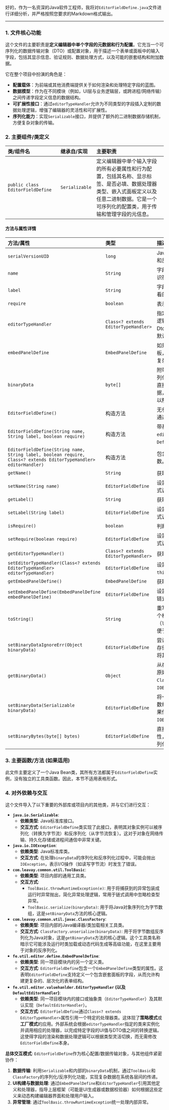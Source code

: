 好的，作为一名资深的Java软件工程师，我将对`EditorFieldDefine.java`文件进行详细分析，并严格按照您要求的Markdown格式输出。

---

### 1. 文件核心功能
这个文件的主要职责是**定义编辑器中单个字段的元数据和行为配置**。它充当一个可序列化的数据传输对象（DTO）或配置对象，用于描述一个表单或面板中的输入字段，包括其显示信息、验证规则、数据处理方式，以及可能的嵌套结构和附加数据。

它在整个项目中扮演的角色是：
*   **配置载体**：为前端或其他消费端提供关于如何渲染和处理特定字段的蓝图。
*   **数据模型**：作为在不同模块（例如，UI层与业务逻辑层，或跨进程/网络传输）之间传递字段定义信息的数据结构。
*   **可扩展性接口**：通过`editorTypeHandler`允许为不同类型的字段插入定制的数据处理逻辑，增强了编辑器的灵活性和可扩展性。
*   **序列化能力**：实现`Serializable`接口，并提供了额外的二进制数据存储机制，方便复杂对象的传输。

### 2. 主要组件/类定义

| 类/组件名 | 继承自/实现 | 主要职责 |
| :--- | :--- | :--- |
| `public class EditorFieldDefine` | `Serializable` | 定义编辑器中单个输入字段的所有必要属性和行为配置，包括其名称、显示标签、是否必填、数据处理器类型、嵌入式面板定义以及任意二进制数据。它是一个可序列化的配置类，用于传输和管理字段的元信息。 |

#### 方法与属性详情

| 方法/属性 | 类型 | 描述 |
| :--- | :--- | :--- |
| `serialVersionUID` | `long` | Java序列化版本UID，用于保证序列化和反序列化时的兼容性。 |
| `name` | `String` | 字段的英文名称，通常作为程序内部标识符（如表单字段的key）。 |
| `label` | `String` | 字段的中文名称，用于界面显示给用户看的标签。 |
| `require` | `boolean` | 表示该字段是否为必填项。 |
| `editorTypeHandler` | `Class<? extends EditorTypeHandler>` | 指定用于处理该字段在编辑器中值转换逻辑的类。它定义了界面值如何转化为Dto值，以及Dto值如何在界面上显示。默认为`DefaultEditorHandler.class`。 |
| `embedPanelDefine` | `EmbedPanelDefine` | 如果该字段需要嵌入一个子表单或子面板，此属性会引用其定义。这允许构建复杂的嵌套表单结构。 |
| `binaryData` | `byte[]` | 附带的二进制数据。可以存储任何可序列化的Java对象，通常用于传输一些不直接对应到前端UI但后端逻辑需要的数据，或特定客户端（如非Flutter端）可以解析的数据。 |
| `EditorFieldDefine()` | 构造方法 | 无参构造函数，用于创建空对象，后续通过Setter方法填充属性。 |
| `EditorFieldDefine(String name, String label, boolean require)` | 构造方法 | 带基本字段的构造函数，`editorTypeHandler`默认为`DefaultEditorHandler.class`。 |
| `EditorFieldDefine(String name, String label, boolean require, Class<? extends EditorTypeHandler> editorHandler)` | 构造方法 | 包含所有核心配置属性的完整构造函数。 |
| `getName()` | `String` | 获取字段的英文名称。 |
| `setName(String name)` | `EditorFieldDefine` | 设置字段的英文名称，返回`this`支持链式调用。 |
| `getLabel()` | `String` | 获取字段的中文名称。 |
| `setLabel(String label)` | `EditorFieldDefine` | 设置字段的中文名称，返回`this`支持链式调用。 |
| `isRequire()` | `boolean` | 判断字段是否为必填。 |
| `setRequire(boolean require)` | `EditorFieldDefine` | 设置字段的必填状态，返回`this`支持链式调用。 |
| `getEditorTypeHandler()` | `Class<? extends EditorTypeHandler>` | 获取处理该字段值转换逻辑的类。 |
| `setEditorTypeHandler(Class<? extends EditorTypeHandler> editorTypeHandler)` | `EditorFieldDefine` | 设置处理该字段值转换逻辑的类，返回`this`支持链式调用。 |
| `getEmbedPanelDefine()` | `EmbedPanelDefine` | 获取嵌入式面板的定义。 |
| `setEmbedPanelDefine(EmbedPanelDefine embedPanelDefine)` | `EditorFieldDefine` | 设置嵌入式面板的定义，返回`this`支持链式调用。 |
| `toString()` | `String` | 重写`Object`类的`toString`方法，返回一个格式化的字符串表示（`label(name):editorTypeHandler`），便于调试。 |
| `setBinaryDataIgnoreErr(Object binaryData)` | `EditorFieldDefine` | 尝试将一个对象序列化为二进制数据并存储，如果序列化过程中发生异常，则将其包装成`RuntimeException`抛出。 |
| `getBinaryData()` | `Object` | 从存储的二进制数据中反序列化并获取原始对象。可能抛出`ClassNotFoundException`和`IOException`。 |
| `setBinaryData(Serializable binaryData)` | `EditorFieldDefine` | 将一个`Serializable`对象序列化为字节数组，并存储到`binaryData`属性中。如果传入`null`则清空数据。可能抛出`IOException`。 |
| `setBinaryBytes(byte[] bytes)` | `EditorFieldDefine` | 直接设置原始字节数组到`binaryData`属性，此方法绕过了对象的序列化/反序列化过程，用于直接操作字节数据。 |

### 3. 主要函数/方法 (如果适用)
此文件主要定义了一个Java Bean类，其所有方法都属于`EditorFieldDefine`实例，没有独立的工具类函数。因此，本节不适用表格形式。

### 4. 对外依赖与交互

这个文件导入了以下重要的外部库或项目内的其他类，并与它们进行交互：

*   **`java.io.Serializable`**:
    *   **依赖类型**: Java标准库接口。
    *   **交互方式**: `EditorFieldDefine`类实现了此接口，表明其对象实例可以被序列化（转换为字节流）和反序列化（从字节流恢复）。这对于对象在网络传输、持久化存储或进程间通信中非常关键。
*   **`java.io.IOException`**:
    *   **依赖类型**: Java标准库类。
    *   **交互方式**: 在处理`binaryData`的序列化和反序列化过程中，可能会抛出`IOException`，表示I/O操作（如读写字节流）时发生了错误。
*   **`com.leavay.common.util.ToolBasic`**:
    *   **依赖类型**: 项目内部的通用工具类。
    *   **交互方式**:
        *   `ToolBasic.throwRuntimeException(e)`: 用于将捕获到的异常包装成运行时异常抛出，简化异常处理逻辑，常用于链式调用中忽略检查型异常。
        *   `ToolBasic.serialize(binaryData)`: 用于将Java对象序列化为字节数组，这是`setBinaryData`方法的核心逻辑。
*   **`com.leavay.common.util.javac.ClassFactory`**:
    *   **依赖类型**: 项目内部的Java编译器/类加载相关工具类。
    *   **交互方式**: `ClassFactory.unserialize(binaryData)`: 用于将字节数组反序列化为Java对象，这是`getBinaryData`方法的核心逻辑。这个工具类名称暗示它可能涉及运行时类加载或动态代码生成等高级功能，在这里主要用于对象的反序列化。
*   **`fe.util.editor.define.EmbedPanelDefine`**:
    *   **依赖类型**: 同一项目模块内的另一个定义类。
    *   **交互方式**: `EditorFieldDefine`包含一个`EmbedPanelDefine`类型的属性。这表明`EditorFieldDefine`支持定义一个包含嵌套面板的字段，从而允许构建更复杂的、层次化的表单结构。
*   **`fe.util.editor.valuehanlder.EditorTypeHandler` (以及 `DefaultEditorHandler`)**:
    *   **依赖类型**: 同一项目模块内的接口或抽象类（`EditorTypeHandler`）及其默认实现（`DefaultEditorHandler`）。
    *   **交互方式**: `EditorFieldDefine`通过`Class<? extends EditorTypeHandler>`属性引用一个特定的处理器类。这体现了**策略模式**或**工厂模式**的应用。外部系统会根据`editorTypeHandler`指定的类来实例化并调用相应的处理器，以完成特定字段的UI值与DTO值之间的转换逻辑。这使得字段的渲染和数据处理逻辑可以根据类型灵活切换，而无需修改`EditorFieldDefine`本身。

**总体交互模式**:
`EditorFieldDefine`作为核心配置/数据传输对象，与其他组件紧密协作：
1.  **数据传输**: 利用`Serializable`和内部的`binaryData`机制，通过`ToolBasic`和`ClassFactory`的序列化/反序列化功能，实现复杂数据在系统各层间的传递。
2.  **UI构建与数据处理**: 通过`EmbedPanelDefine`和`EditorTypeHandler`引用其他定义和处理器，指导上层框架（可能是UI生成器或数据校验器）如何根据这些定义来动态构建编辑器界面和处理用户输入。
3.  **异常管理**: 通过`ToolBasic.throwRuntimeException`统一处理内部异常。

